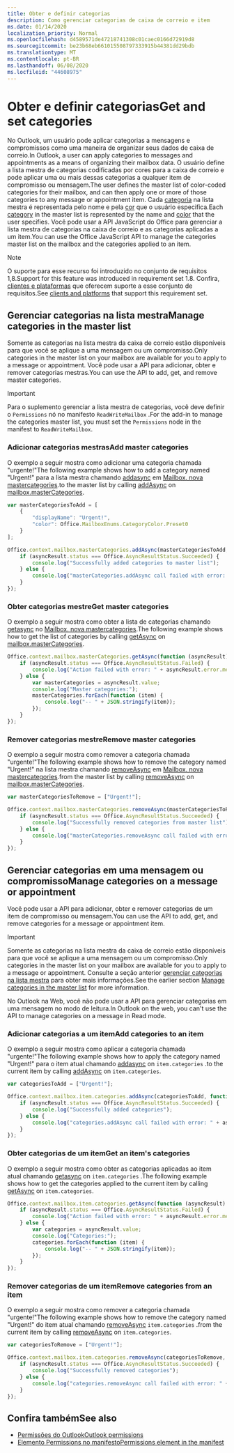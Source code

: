 ```yaml
---
title: Obter e definir categorias
description: Como gerenciar categorias de caixa de correio e item
ms.date: 01/14/2020
localization_priority: Normal
ms.openlocfilehash: d4589571de47218741308c01caec0166d72919d8
ms.sourcegitcommit: be23b68eb661015508797333915b44381dd29bdb
ms.translationtype: MT
ms.contentlocale: pt-BR
ms.lasthandoff: 06/08/2020
ms.locfileid: "44608975"
---
```

# <a name="get-and-set-categories"></a><span data-ttu-id="aa355-103">Obter e definir categorias</span><span class="sxs-lookup"><span data-stu-id="aa355-103">Get and set categories</span></span>

<span data-ttu-id="aa355-104">No Outlook, um usuário pode aplicar categorias a mensagens e compromissos como uma maneira de organizar seus dados de caixa de correio.</span><span class="sxs-lookup"><span data-stu-id="aa355-104">In Outlook, a user can apply categories to messages and appointments as a means of organizing their mailbox data.</span></span> <span data-ttu-id="aa355-105">O usuário define a lista mestra de categorias codificadas por cores para a caixa de correio e pode aplicar uma ou mais dessas categorias a qualquer item de compromisso ou mensagem.</span><span class="sxs-lookup"><span data-stu-id="aa355-105">The user defines the master list of color-coded categories for their mailbox, and can then apply one or more of those categories to any message or appointment item.</span></span> <span data-ttu-id="aa355-106">Cada [categoria](/javascript/api/outlook/office.categorydetails) na lista mestra é representada pelo nome e pela [cor](/javascript/api/outlook/office.mailboxenums.categorycolor) que o usuário especifica.</span><span class="sxs-lookup"><span data-stu-id="aa355-106">Each [category](/javascript/api/outlook/office.categorydetails) in the master list is represented by the name and [color](/javascript/api/outlook/office.mailboxenums.categorycolor) that the user specifies.</span></span> <span data-ttu-id="aa355-107">Você pode usar a API JavaScript do Office para gerenciar a lista mestra de categorias na caixa de correio e as categorias aplicadas a um item.</span><span class="sxs-lookup"><span data-stu-id="aa355-107">You can use the Office JavaScript API to manage the categories master list on the mailbox and the categories applied to an item.</span></span>

> [!NOTE]
> <span data-ttu-id="aa355-108">O suporte para esse recurso foi introduzido no conjunto de requisitos 1,8.</span><span class="sxs-lookup"><span data-stu-id="aa355-108">Support for this feature was introduced in requirement set 1.8.</span></span> <span data-ttu-id="aa355-109">Confira, [clientes e plataformas](../reference/requirement-sets/outlook-api-requirement-sets.md#requirement-sets-supported-by-exchange-servers-and-outlook-clients) que oferecem suporte a esse conjunto de requisitos.</span><span class="sxs-lookup"><span data-stu-id="aa355-109">See [clients and platforms](../reference/requirement-sets/outlook-api-requirement-sets.md#requirement-sets-supported-by-exchange-servers-and-outlook-clients) that support this requirement set.</span></span>

## <a name="manage-categories-in-the-master-list"></a><span data-ttu-id="aa355-110">Gerenciar categorias na lista mestra</span><span class="sxs-lookup"><span data-stu-id="aa355-110">Manage categories in the master list</span></span>

<span data-ttu-id="aa355-111">Somente as categorias na lista mestra da caixa de correio estão disponíveis para que você se aplique a uma mensagem ou um compromisso.</span><span class="sxs-lookup"><span data-stu-id="aa355-111">Only categories in the master list on your mailbox are available for you to apply to a message or appointment.</span></span> <span data-ttu-id="aa355-112">Você pode usar a API para adicionar, obter e remover categorias mestras.</span><span class="sxs-lookup"><span data-stu-id="aa355-112">You can use the API to add, get, and remove master categories.</span></span>

> [!IMPORTANT]
> <span data-ttu-id="aa355-113">Para o suplemento gerenciar a lista mestra de categorias, você deve definir o `Permissions` nó no manifesto `ReadWriteMailbox` .</span><span class="sxs-lookup"><span data-stu-id="aa355-113">For the add-in to manage the categories master list, you must set the `Permissions` node in the manifest to `ReadWriteMailbox`.</span></span>

### <a name="add-master-categories"></a><span data-ttu-id="aa355-114">Adicionar categorias mestras</span><span class="sxs-lookup"><span data-stu-id="aa355-114">Add master categories</span></span>

<span data-ttu-id="aa355-115">O exemplo a seguir mostra como adicionar uma categoria chamada "urgente!"</span><span class="sxs-lookup"><span data-stu-id="aa355-115">The following example shows how to add a category named "Urgent!"</span></span> <span data-ttu-id="aa355-116">para a lista mestra chamando [addasync](/javascript/api/outlook/office.mastercategories#addasync-categories--options--callback-) em [Mailbox. nova mastercategories](/javascript/api/outlook/office.mailbox#mastercategories).</span><span class="sxs-lookup"><span data-stu-id="aa355-116">to the master list by calling [addAsync](/javascript/api/outlook/office.mastercategories#addasync-categories--options--callback-) on [mailbox.masterCategories](/javascript/api/outlook/office.mailbox#mastercategories).</span></span>

```js
var masterCategoriesToAdd = [
    {
        "displayName": "Urgent!",
        "color": Office.MailboxEnums.CategoryColor.Preset0
    }
];

Office.context.mailbox.masterCategories.addAsync(masterCategoriesToAdd, function (asyncResult) {
    if (asyncResult.status === Office.AsyncResultStatus.Succeeded) {
        console.log("Successfully added categories to master list");
    } else {
        console.log("masterCategories.addAsync call failed with error: " + asyncResult.error.message);
    }
});
```

### <a name="get-master-categories"></a><span data-ttu-id="aa355-117">Obter categorias mestre</span><span class="sxs-lookup"><span data-stu-id="aa355-117">Get master categories</span></span>

<span data-ttu-id="aa355-118">O exemplo a seguir mostra como obter a lista de categorias chamando [getasync](/javascript/api/outlook/office.mastercategories#getasync-options--callback-) no [Mailbox. nova mastercategories](/javascript/api/outlook/office.mailbox#mastercategories).</span><span class="sxs-lookup"><span data-stu-id="aa355-118">The following example shows how to get the list of categories by calling [getAsync](/javascript/api/outlook/office.mastercategories#getasync-options--callback-) on [mailbox.masterCategories](/javascript/api/outlook/office.mailbox#mastercategories).</span></span>

```js
Office.context.mailbox.masterCategories.getAsync(function (asyncResult) {
    if (asyncResult.status === Office.AsyncResultStatus.Failed) {
        console.log("Action failed with error: " + asyncResult.error.message);
    } else {
        var masterCategories = asyncResult.value;
        console.log("Master categories:");
        masterCategories.forEach(function (item) {
            console.log("-- " + JSON.stringify(item));
        });
    }
});
```

### <a name="remove-master-categories"></a><span data-ttu-id="aa355-119">Remover categorias mestre</span><span class="sxs-lookup"><span data-stu-id="aa355-119">Remove master categories</span></span>

<span data-ttu-id="aa355-120">O exemplo a seguir mostra como remover a categoria chamada "urgente!"</span><span class="sxs-lookup"><span data-stu-id="aa355-120">The following example shows how to remove the category named "Urgent!"</span></span> <span data-ttu-id="aa355-121">na lista mestra chamando [removeAsync](/javascript/api/outlook/office.mastercategories#removeasync-categories--options--callback-) em [Mailbox. nova mastercategories](/javascript/api/outlook/office.mailbox#mastercategories).</span><span class="sxs-lookup"><span data-stu-id="aa355-121">from the master list by calling [removeAsync](/javascript/api/outlook/office.mastercategories#removeasync-categories--options--callback-) on [mailbox.masterCategories](/javascript/api/outlook/office.mailbox#mastercategories).</span></span>

```js
var masterCategoriesToRemove = ["Urgent!"];

Office.context.mailbox.masterCategories.removeAsync(masterCategoriesToRemove, function (asyncResult) {
    if (asyncResult.status === Office.AsyncResultStatus.Succeeded) {
        console.log("Successfully removed categories from master list");
    } else {
        console.log("masterCategories.removeAsync call failed with error: " + asyncResult.error.message);
    }
});
```

## <a name="manage-categories-on-a-message-or-appointment"></a><span data-ttu-id="aa355-122">Gerenciar categorias em uma mensagem ou compromisso</span><span class="sxs-lookup"><span data-stu-id="aa355-122">Manage categories on a message or appointment</span></span>

<span data-ttu-id="aa355-123">Você pode usar a API para adicionar, obter e remover categorias de um item de compromisso ou mensagem.</span><span class="sxs-lookup"><span data-stu-id="aa355-123">You can use the API to add, get, and remove categories for a message or appointment item.</span></span>

> [!IMPORTANT]
> <span data-ttu-id="aa355-124">Somente as categorias na lista mestra da caixa de correio estão disponíveis para que você se aplique a uma mensagem ou um compromisso.</span><span class="sxs-lookup"><span data-stu-id="aa355-124">Only categories in the master list on your mailbox are available for you to apply to a message or appointment.</span></span> <span data-ttu-id="aa355-125">Consulte a seção anterior [gerenciar categorias na lista mestra](#manage-categories-in-the-master-list) para obter mais informações.</span><span class="sxs-lookup"><span data-stu-id="aa355-125">See the earlier section [Manage categories in the master list](#manage-categories-in-the-master-list) for more information.</span></span>
>
> <span data-ttu-id="aa355-126">No Outlook na Web, você não pode usar a API para gerenciar categorias em uma mensagem no modo de leitura.</span><span class="sxs-lookup"><span data-stu-id="aa355-126">In Outlook on the web, you can't use the API to manage categories on a message in Read mode.</span></span>

### <a name="add-categories-to-an-item"></a><span data-ttu-id="aa355-127">Adicionar categorias a um item</span><span class="sxs-lookup"><span data-stu-id="aa355-127">Add categories to an item</span></span>

<span data-ttu-id="aa355-128">O exemplo a seguir mostra como aplicar a categoria chamada "urgente!"</span><span class="sxs-lookup"><span data-stu-id="aa355-128">The following example shows how to apply the category named "Urgent!"</span></span> <span data-ttu-id="aa355-129">para o item atual chamando [addasync](/javascript/api/outlook/office.categories#addasync-categories--options--callback-) on `item.categories` .</span><span class="sxs-lookup"><span data-stu-id="aa355-129">to the current item by calling [addAsync](/javascript/api/outlook/office.categories#addasync-categories--options--callback-) on `item.categories`.</span></span>

```js
var categoriesToAdd = ["Urgent!"];

Office.context.mailbox.item.categories.addAsync(categoriesToAdd, function (asyncResult) {
    if (asyncResult.status === Office.AsyncResultStatus.Succeeded) {
        console.log("Successfully added categories");
    } else {
        console.log("categories.addAsync call failed with error: " + asyncResult.error.message);
    }
});
```

### <a name="get-an-items-categories"></a><span data-ttu-id="aa355-130">Obter categorias de um item</span><span class="sxs-lookup"><span data-stu-id="aa355-130">Get an item's categories</span></span>

<span data-ttu-id="aa355-131">O exemplo a seguir mostra como obter as categorias aplicadas ao item atual chamando [getasync](/javascript/api/outlook/office.categories#getasync-options--callback-) on `item.categories` .</span><span class="sxs-lookup"><span data-stu-id="aa355-131">The following example shows how to get the categories applied to the current item by calling [getAsync](/javascript/api/outlook/office.categories#getasync-options--callback-) on `item.categories`.</span></span>

```js
Office.context.mailbox.item.categories.getAsync(function (asyncResult) {
    if (asyncResult.status === Office.AsyncResultStatus.Failed) {
        console.log("Action failed with error: " + asyncResult.error.message);
    } else {
        var categories = asyncResult.value;
        console.log("Categories:");
        categories.forEach(function (item) {
            console.log("-- " + JSON.stringify(item));
        });
    }
});
```

### <a name="remove-categories-from-an-item"></a><span data-ttu-id="aa355-132">Remover categorias de um item</span><span class="sxs-lookup"><span data-stu-id="aa355-132">Remove categories from an item</span></span>

<span data-ttu-id="aa355-133">O exemplo a seguir mostra como remover a categoria chamada "urgente!"</span><span class="sxs-lookup"><span data-stu-id="aa355-133">The following example shows how to remove the category named "Urgent!"</span></span> <span data-ttu-id="aa355-134">do item atual chamando [removeAsync](/javascript/api/outlook/office.categories#removeasync-categories--options--callback-) `item.categories` .</span><span class="sxs-lookup"><span data-stu-id="aa355-134">from the current item by calling [removeAsync](/javascript/api/outlook/office.categories#removeasync-categories--options--callback-) on `item.categories`.</span></span>

```js
var categoriesToRemove = ["Urgent!"];

Office.context.mailbox.item.categories.removeAsync(categoriesToRemove, function (asyncResult) {
    if (asyncResult.status === Office.AsyncResultStatus.Succeeded) {
        console.log("Successfully removed categories");
    } else {
        console.log("categories.removeAsync call failed with error: " + asyncResult.error.message);
    }
});
```

## <a name="see-also"></a><span data-ttu-id="aa355-135">Confira também</span><span class="sxs-lookup"><span data-stu-id="aa355-135">See also</span></span>

- [<span data-ttu-id="aa355-136">Permissões do Outlook</span><span class="sxs-lookup"><span data-stu-id="aa355-136">Outlook permissions</span></span>](understanding-outlook-add-in-permissions.md)
- [<span data-ttu-id="aa355-137">Elemento Permissions no manifesto</span><span class="sxs-lookup"><span data-stu-id="aa355-137">Permissions element in the manifest</span></span>](../reference/manifest/permissions.md)
